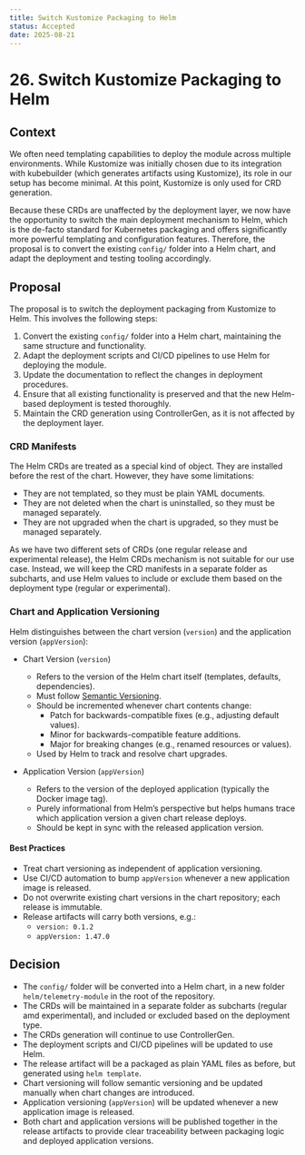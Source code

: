 ```yaml
---
title: Switch Kustomize Packaging to Helm
status: Accepted
date: 2025-08-21
---
```


# 26. Switch Kustomize Packaging to Helm

## Context

We often need templating capabilities to deploy the module across multiple environments. While Kustomize was initially chosen due to its integration with kubebuilder (which generates artifacts using Kustomize), its role in our setup has become minimal. At this point, Kustomize is only used for CRD generation.

Because these CRDs are unaffected by the deployment layer, we now have the opportunity to switch the main deployment mechanism to Helm, which is the de-facto standard for Kubernetes packaging and offers significantly more powerful templating and configuration features. Therefore, the proposal is to convert the existing `config/` folder into a Helm chart, and adapt the deployment and testing tooling accordingly.

## Proposal

The proposal is to switch the deployment packaging from Kustomize to Helm. This involves the following steps:
1. Convert the existing `config/` folder into a Helm chart, maintaining the same structure and functionality.
2. Adapt the deployment scripts and CI/CD pipelines to use Helm for deploying the module.
3. Update the documentation to reflect the changes in deployment procedures.
4. Ensure that all existing functionality is preserved and that the new Helm-based deployment is tested thoroughly.
5. Maintain the CRD generation using ControllerGen, as it is not affected by the deployment layer.

### CRD Manifests
The Helm CRDs are treated as a special kind of object. They are installed before the rest of the chart. However, they have some limitations:
- They are not templated, so they must be plain YAML documents.
- They are not deleted when the chart is uninstalled, so they must be managed separately.
- They are not upgraded when the chart is upgraded, so they must be managed separately.

As we have two different sets of CRDs (one regular release and experimental release), the Helm CRDs mechanism is not suitable for our use case. Instead, we will keep the CRD manifests in a separate folder as subcharts, and use Helm values to include or exclude them based on the deployment type (regular or experimental).

### Chart and Application Versioning

Helm distinguishes between the chart version (`version`) and the application version (`appVersion`):

- Chart Version (`version`)
    - Refers to the version of the Helm chart itself (templates, defaults, dependencies).
    - Must follow [Semantic Versioning](https://semver.org/).
    - Should be incremented whenever chart contents change:
        - Patch for backwards-compatible fixes (e.g., adjusting default values).
        - Minor for backwards-compatible feature additions.
        - Major for breaking changes (e.g., renamed resources or values).
    - Used by Helm to track and resolve chart upgrades.

- Application Version (`appVersion`)
    - Refers to the version of the deployed application (typically the Docker image tag).
    - Purely informational from Helm’s perspective but helps humans trace which application version a given chart release deploys.
    - Should be kept in sync with the released application version.

#### Best Practices
- Treat chart versioning as independent of application versioning.
- Use CI/CD automation to bump `appVersion` whenever a new application image is released.
- Do not overwrite existing chart versions in the chart repository; each release is immutable.
- Release artifacts will carry both versions, e.g.:
    - `version: 0.1.2`
    - `appVersion: 1.47.0`
  
## Decision
- The `config/` folder will be converted into a Helm chart, in a new folder `helm/telemetry-module` in the root of the repository.
- The CRDs will be maintained in a separate folder as subcharts (regular amd experimental), and included or excluded based on the deployment type.
- The CRDs generation will continue to use ControllerGen.
- The deployment scripts and CI/CD pipelines will be updated to use Helm.
- The release artifact will be a packaged as plain YAML files as before, but generated using `helm template`.
- Chart versioning will follow semantic versioning and be updated manually when chart changes are introduced.
- Application versioning (`appVersion`) will be updated whenever a new application image is released.
- Both chart and application versions will be published together in the release artifacts to provide clear traceability between packaging logic and deployed application versions.